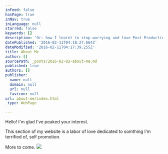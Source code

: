 ```yaml
---
inFeed: false
hasPage: true
inNav: true
inLanguage: null
starred: false
keywords: []
description: 'Or: how I learnt to stop worrying and love Post Production.'
datePublished: '2016-02-11T04:18:27.664Z'
dateModified: '2016-02-11T04:17:39.255Z'
title: About Me
author: []
sourcePath: _posts/2016-02-02-about-me.md
published: true
authors: []
publisher:
  name: null
  domain: null
  url: null
  favicon: null
url: about-me/index.html
_type: WebPage

---
```

Hello! I'm glad I've peaked your interest.

This section of my website is a labor of love dedicated to somthing I'm terrified of, self promotion.

More to come.
![](https://the-grid-user-content.s3-us-west-2.amazonaws.com/bbbd57bb-b05a-47ff-8b41-5ed321f5e63f.jpg)